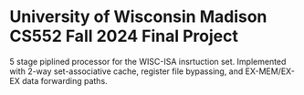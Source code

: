 # University of Wisconsin Madison CS552 Fall 2024 Final Project
5 stage piplined processor for the WISC-ISA insrtuction set.
Implemented with 2-way set-associative cache, register file bypassing, and EX-MEM/EX-EX data forwarding paths.


